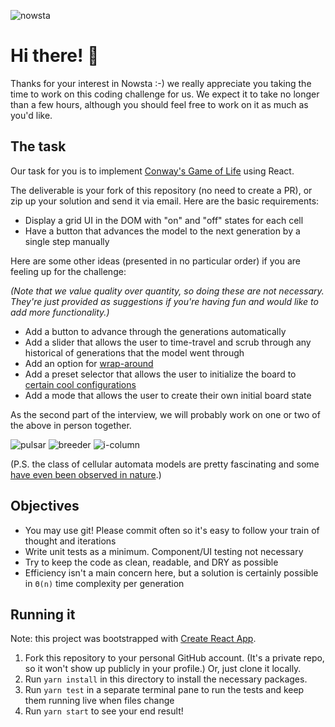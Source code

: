 ![nowsta](https://s3.amazonaws.com/nowsta-assets/A1.png)

# Hi there! :wave:

Thanks for your interest in Nowsta :-) we really appreciate you taking the time
to work on this coding challenge for us. We expect it to take no longer than a
few hours, although you should feel free to work on it as much as you'd like.

## The task

Our task for you is to implement
[Conway's Game of Life](https://en.wikipedia.org/wiki/Conway%27s_Game_of_Life)
using React.

The deliverable is your fork of this repository (no need to create a PR), or zip
up your solution and send it via email. Here are the basic requirements:

- Display a grid UI in the DOM with "on" and "off" states for each cell
- Have a button that advances the model to the next generation by a single step
  manually

Here are some other ideas (presented in no particular order) if you are feeling
up for the challenge:

_(Note that we value quality over quantity, so doing these are not necessary.
They're just provided as suggestions if you're having fun and would like to add
more functionality.)_

- Add a button to advance through the generations automatically
- Add a slider that allows the user to time-travel and scrub through any
  historical of generations that the model went through
- Add an option for
  [wrap-around](https://en.wikipedia.org/wiki/Conway%27s_Game_of_Life#/media/File:%D0%98%D0%B3%D1%80%D0%B0_%22%D0%96%D0%B8%D0%B7%D0%BD%D1%8C%22.gif)
- Add a preset selector that allows the user to initialize the board to
  [certain cool configurations](https://en.wikipedia.org/wiki/Conway%27s_Game_of_Life#Examples_of_patterns)
- Add a mode that allows the user to create their own initial board state

As the second part of the interview, we will probably work on one or two of the
above in person together.

![pulsar](https://upload.wikimedia.org/wikipedia/commons/0/07/Game_of_life_pulsar.gif)
![breeder](https://upload.wikimedia.org/wikipedia/commons/e/e6/Conways_game_of_life_breeder_animation.gif)
![i-column](https://upload.wikimedia.org/wikipedia/commons/f/fb/I-Column.gif)

(P.S. the class of cellular automata models are pretty fascinating and some
[have even been observed in nature](https://en.wikipedia.org/wiki/Cellular_automaton#/media/File:Textile_cone.JPG).)

## Objectives

- You may use git! Please commit often so it's easy to follow your train of
  thought and iterations
- Write unit tests as a minimum. Component/UI testing not necessary
- Try to keep the code as clean, readable, and DRY as possible
- Efficiency isn't a main concern here, but a solution is certainly possible in
  `Θ(n)` time complexity per generation

## Running it

Note: this project was bootstrapped with
[Create React App](https://github.com/facebookincubator/create-react-app).

1.  Fork this repository to your personal GitHub account. (It's a private repo,
    so it won't show up publicly in your profile.) Or, just clone it locally.
2.  Run `yarn install` in this directory to install the necessary packages.
3.  Run `yarn test` in a separate terminal pane to run the tests and keep them
    running live when files change
4.  Run `yarn start` to see your end result!
